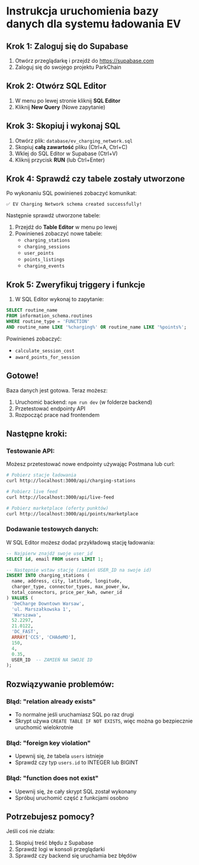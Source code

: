 # Instrukcja uruchomienia bazy danych dla systemu ładowania EV

## Krok 1: Zaloguj się do Supabase

1. Otwórz przeglądarkę i przejdź do https://supabase.com
2. Zaloguj się do swojego projektu ParkChain

## Krok 2: Otwórz SQL Editor

1. W menu po lewej stronie kliknij **SQL Editor**
2. Kliknij **New Query** (Nowe zapytanie)

## Krok 3: Skopiuj i wykonaj SQL

1. Otwórz plik: `database/ev_charging_network.sql`
2. Skopiuj **całą zawartość** pliku (Ctrl+A, Ctrl+C)
3. Wklej do SQL Editor w Supabase (Ctrl+V)
4. Kliknij przycisk **RUN** (lub Ctrl+Enter)

## Krok 4: Sprawdź czy tabele zostały utworzone

Po wykonaniu SQL powinieneś zobaczyć komunikat:
```
✅ EV Charging Network schema created successfully!
```

Następnie sprawdź utworzone tabele:
1. Przejdź do **Table Editor** w menu po lewej
2. Powinieneś zobaczyć nowe tabele:
   - `charging_stations`
   - `charging_sessions`
   - `user_points`
   - `points_listings`
   - `charging_events`

## Krok 5: Zweryfikuj triggery i funkcje

1. W SQL Editor wykonaj to zapytanie:
```sql
SELECT routine_name
FROM information_schema.routines
WHERE routine_type = 'FUNCTION'
AND routine_name LIKE '%charging%' OR routine_name LIKE '%points%';
```

Powinieneś zobaczyć:
- `calculate_session_cost`
- `award_points_for_session`

## Gotowe!

Baza danych jest gotowa. Teraz możesz:
1. Uruchomić backend: `npm run dev` (w folderze backend)
2. Przetestować endpointy API
3. Rozpocząć prace nad frontendem

## Następne kroki:

### Testowanie API:

Możesz przetestować nowe endpointy używając Postmana lub curl:

```bash
# Pobierz stacje ładowania
curl http://localhost:3000/api/charging-stations

# Pobierz live feed
curl http://localhost:3000/api/live-feed

# Pobierz marketplace (oferty punktów)
curl http://localhost:3000/api/points/marketplace
```

### Dodawanie testowych danych:

W SQL Editor możesz dodać przykładową stację ładowania:

```sql
-- Najpierw znajdź swoje user_id
SELECT id, email FROM users LIMIT 1;

-- Następnie wstaw stację (zamień USER_ID na swoje id)
INSERT INTO charging_stations (
  name, address, city, latitude, longitude,
  charger_type, connector_types, max_power_kw,
  total_connectors, price_per_kwh, owner_id
) VALUES (
  'DeCharge Downtown Warsaw',
  'ul. Marszałkowska 1',
  'Warszawa',
  52.2297,
  21.0122,
  'DC_FAST',
  ARRAY['CCS', 'CHAdeMO'],
  150,
  4,
  0.35,
  USER_ID  -- ZAMIEŃ NA SWOJE ID
);
```

## Rozwiązywanie problemów:

### Błąd: "relation already exists"
- To normalne jeśli uruchamiasz SQL po raz drugi
- Skrypt używa `CREATE TABLE IF NOT EXISTS`, więc można go bezpiecznie uruchomić wielokrotnie

### Błąd: "foreign key violation"
- Upewnij się, że tabela `users` istnieje
- Sprawdź czy typ `users.id` to INTEGER lub BIGINT

### Błąd: "function does not exist"
- Upewnij się, że cały skrypt SQL został wykonany
- Spróbuj uruchomić część z funkcjami osobno

## Potrzebujesz pomocy?

Jeśli coś nie działa:
1. Skopiuj treść błędu z Supabase
2. Sprawdź logi w konsoli przeglądarki
3. Sprawdź czy backend się uruchamia bez błędów
